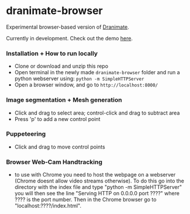 # dranimate-browser

Experimental browser-based version of <a href="http://www.dranimate.com">Dranimate</a>.

Currently in development.
Check out the demo [here](http://cmuartfab.github.io/dranimate-browser/oldindex.html).

### Installation + How to run locally
* Clone or download and unzip this repo
* Open terminal in the newly made `dranimate-browser` folder and run a python webserver using: `python -m SimpleHTTPServer`
* Open a browser window, and go to `http://localhost:8000/`

### Image segmentation + Mesh generation
* Click and drag to select area; control-click and drag to subtract area
* Press 'p' to add a new control point
 
### Puppeteering
* Click and drag to move control points

### Browser Web-Cam Handtracking
* to use with Chrome you need to host the webpage on a webserver (Chrome doesnt allow video streams otherwise). To do this go into the directory with the index file and type "python -m SimpleHTTPServer" you will then see the line "Serving HTTP on 0.0.0.0 port ????" where ???? is the port number. Then in the Chrome browser go to "localhost:????/index.html".
